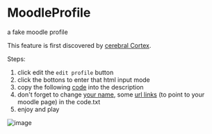 # MoodleProfile
a fake moodle profile

This feature is first discovered by [cerebral Cortex](https://github.com/cerebral-cortex).

Steps:

1. click edit the `edit profile` button
2. click the bottons to enter that html input mode
3. copy the following [code](./code.txt) into the description
4. don't forget to change [your name](), some [url links]() (to point to your moodle page) in the code.txt
5. enjoy and play

![image](https://github.com/Raylern/MoodleProfile/assets/102915621/e4a607c6-1b83-426a-8fbb-2df360ff4d99)


